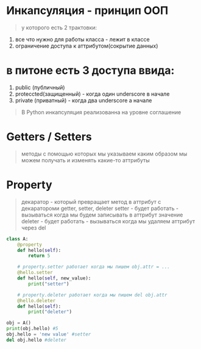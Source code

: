 # Инкапсуляция - принцип ООП
> у которого есть 2 трактовки:
1. все что нужно для работы класса - лежит в классе
2. ограничение доступа к аттрибутом(сокрытие данных)

# в питоне есть 3 доступа ввида:
1. public (публичный)
2. proteccted(защищенный) - когда один underscore в начале
3. private (приватный)   - когда два underscore а начале


> В Python инкапсуляция реализованна на уровне соглашение



# Getters / Setters
> методы с помощью которых мы указываем каким образом мы можем получать и изменять какие-то аттрибуты


# Property
> декаратор  - который превращает метод в аттрибут с декаратороми getter, setter, deleter
> setter - будет работать - вызываться когда мы будем записывать в аттрибут значение
> deleter - будет работать - вызываться когда мы удаляем аттрибут через del


``` py
class A:
    @property
    def hello(self):
        return 5

    # property.setter работает когда мы пишем obj.attr = ... 
    @hello.setter
    def hello(self, new_value):
        print("setter")

    # property.deleter работает когда мы пишем del obj.attr
    @hello.deleter
    def hello(self):
        print("deleter")

obj = A()
print(obj.hello) #5
obj.hello = 'new value' #setter
del obj.hello #deleter
```
